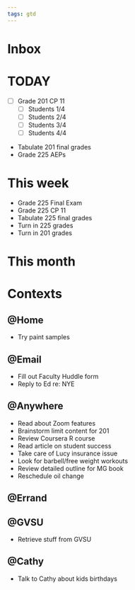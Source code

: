 ```yaml
---
tags: gtd
--- 
```



# Inbox


# TODAY 

- [ ] Grade 201 CP 11 
    - [ ] Students 1/4
    - [ ] Students 2/4
    - [ ] Students 3/4
    - [ ] Students 4/4
- Tabulate 201 final grades
- Grade 225 AEPs

# This week 

- Grade 225 Final Exam
- Grade 225 CP 11 
- Tabulate 225 final grades
- Turn in 225 grades
- Turn in 201 grades

# This month 
# Contexts 

## @Home 

- Try paint samples

## @Email

- Fill out Faculty Huddle form
- Reply to Ed re: NYE 


## @Anywhere 

- Read about Zoom features
- Brainstorm limit content for 201
- Review Coursera R course 
- Read article on student success
- Take care of Lucy insurance issue
- Look for barbell/free weight workouts
- Review detailed outline for MG book 
- Reschedule oil change

## @Errand

## @GVSU

- Retrieve stuff from GVSU


## @Cathy

- Talk to Cathy about kids birthdays

<!--stackedit_data:
eyJoaXN0b3J5IjpbMjA5MDYwOTA5OCwxMzc2NjAwODcyXX0=
-->